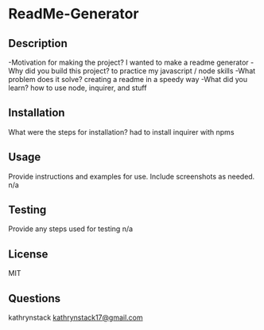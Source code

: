 # ReadMe-Generator

## Description

-Motivation for making the project? I wanted to make a readme generator
-Why did you build this project? to practice my javascript / node skills
-What problem does it solve? creating a readme in a speedy way
-What did you learn? how to use node, inquirer, and stuff

## Installation

What were the steps for installation? had to install inquirer with npms

## Usage

Provide instructions and examples for use. Include screenshots as needed. n/a

## Testing

Provide any steps used for testing n/a

## License

MIT

## Questions

kathrynstack
kathrynstack17@gmail.com
